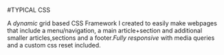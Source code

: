 #TYPICAL CSS

A _dynamic_ grid based CSS Framework I created to easily make  webpages that include a menu/navigation, a main article+section and additional smaller articles,sections and a footer.*Fully responsive* with media queries and a custom css reset included.
